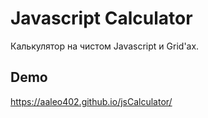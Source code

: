 # Javascript Calculator

Калькулятор на чистом Javascript и Grid'ах.

## Demo
https://aaleo402.github.io/jsCalculator/
